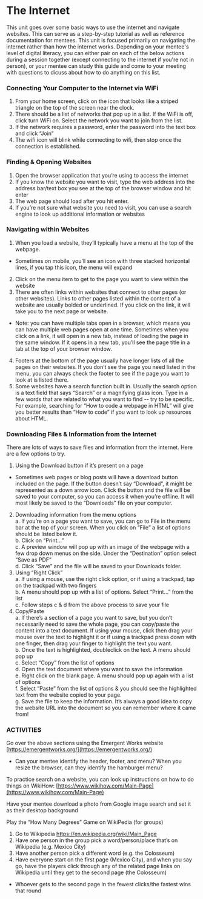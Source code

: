 # The Internet
This unit goes over some basic ways to use the internet and navigate websites. This can serve as a step-by-step tutorial as well as reference documentation for mentees. This unit is focused primarily on navigating the internet rather than how the internet works. Depending on your mentee's level of digital literacy, you can either pair on each of the below actions during a session together (except connecting to the internet if you're not in person), or your mentee can study this guide and come to your meeting with questions to dicuss about how to do anything on this list.

### Connecting Your Computer to the Internet via WiFi
1. From your home screen, click on the icon that looks like a striped triangle on the top of the screen near the clock.
2. There should be a list of networks that pop up in a list. If the WiFi is off, click turn WiFi on. Select the network you want to join from the list.
3. If the network requires a password, enter the password into the text box and click “Join”
4. The wifi icon will blink while connecting to wifi, then stop once the connection is established.

### Finding & Opening Websites
1. Open the browser application that you’re using to access the internet
2. If you know the website you want to visit, type the web address into the address bar/text box you see at the top of the browser window and hit enter
3. The web page should load after you hit enter.
4. If you’re not sure what website you need to visit, you can use a search engine to look up additional information or websites

### Navigating within Websites
1. When you load a website, they’ll typically have a menu at the top of the webpage.
  - Sometimes on mobile, you’ll see an icon with three stacked horizontal lines, if you tap this icon, the menu will expand
2. Click on the menu item to get to the page you want to view within the website
3. There are often links within websites that connect to other pages (or other websites). Links to other pages listed within the content of a website are usually bolded or underlined. If you click on the link, it will take you to the next page or website. 
  - Note: you can have multiple tabs open in a browser, which means you can have multiple web pages open at one time. Sometimes when you click on a link, it will open in a new tab, instead of loading the page in the same window. If it opens in a new tab, you’ll see the page title in a tab at the top of your browser window.
4. Footers at the bottom of the page usually have longer lists of all the pages on their websites. If you don’t see the page you need listed in the menu, you can always check the footer to see if the page you want to look at is listed there. 
5. Some websites have a search function built in. Usually the search option is a text field that says “Search” or a magnifying glass icon. Type in a few words that are related to what you want to find -- try to be specific. For example, searching for “How to code a webpage in HTML” will give you better results than “How to code” if you want to look up resources about HTML.

### Downloading Files & Information from the Internet
There are lots of ways to save files and information from the internet. Here are a few options to try.<br>
1. Using the Download button if it’s present on a page
  - Sometimes web pages or blog posts will have a download button included on the page. If the button doesn’t say “Download”, it might be represented as a down arrow icon. Click the button and the file will be saved to your computer, so you can access it when you’re offline. It will most likely be saved to the “Downloads” file on your computer.
2. Downloading information from the menu options<br>
  a. If you’re on a page you want to save, you can go to File in the menu bar at the top of your screen. When you click on “File” a list of options should be listed below it.<br>
  b. Click on “Print…”<br>
  c. A preview window will pop up with an image of the webpage with a few drop down menus on the side. Under the “Destination” option select “Save as PDF”<br>
  d. Click “Save” and the file will be saved to your Downloads folder.<br>
3. Using “Right Click”<br>
  a. If using a mouse, use the right click option, or if using a trackpad, tap on the trackpad with two fingers<br>
  b. A menu should pop up with a list of options. Select “Print…” from the list<br>
  c. Follow steps c & d from the above process to save your file<br>
4. Copy/Paste<br>
  a. If there’s a section of a page you want to save, but you don’t necessarily need to save the whole page, you can copy/paste the content into a text document. If using your mouse, click then drag your mouse over the text to highlight it or if using a trackpad press down with one finger, then drag your finger to highlight the text you want.<br>
  b. Once the text is highlighted, doubleclick on the text. A menu should pop up<br>
  c. Select “Copy” from the list of options<br>
  d. Open the text document where you want to save the information<br>
  e. Right click on the blank page. A menu should pop up again with a list of options<br>
  f. Select “Paste” from the list of options & you should see the highlighted text from the website copied to your page.<br>
  g. Save the file to keep the information. It’s always a good idea to copy the website URL into the document so you can remember where it came from!<br>

### ACTIVITIES
Go over the above sections using the Emergent Works website [https://emergentworks.org/](https://emergentworks.org/)<br>
  - Can your mentee identify the header, footer, and menu? When you resize the browser, can they identify the hamburger menu?

To practice search on a website, you can look up instructions on how to do things on WikiHow: [https://www.wikihow.com/Main-Page](https://www.wikihow.com/Main-Page)

Have your mentee download a photo from Google image search and set it as their desktop background

Play the “How Many Degrees” Game on WikiPedia (for groups)
1. Go to Wikipedia https://en.wikipedia.org/wiki/Main_Page
2. Have one person in the group pick a word/person/place that’s on Wikipedia (e.g. Mexico City)
3. Have another person pick a different word (e.g. the Colosseum)
4. Have everyone start on the first page (Mexico City), and when you say go, have the players click through any of the related page links on Wikipedia until they get to the second page (the Colosseum)
  - Whoever gets to the second page in the fewest clicks/the fastest wins that round
